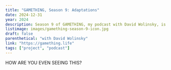 ```yaml
---
title: "GAMETHING, Season 9: Adaptations"
date: 2024-12-31
year: 2024
description: Season 9 of GAMETHING, my podcast with David Wolinsky, is about adaptations! This is that.
listimage: images/gamething-season-9-icon.jpg
draft: false
parenthetical: "with David Wolinsky"
link: "https://gamething.life"
tags: ["project", "podcast"]
---
```


HOW ARE YOU EVEN SEEING THIS?
